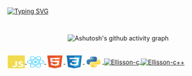 <br>

[![Typing SVG](https://readme-typing-svg.herokuapp.com?font=Fira+Code&weight=300&size=50&duration=3000&pause=1000&color=2b364a&center=true&vCenter=true&random=false&width=1000&lines=Hello%2C+my+name+is+Ellisson;I'm+24+years+old;I'm+a+Software+Developer;I'm+from+Brazil;welcome%3A)](https://git.io/typing-svg)

<br>
<div align="center">

</div>

<div align="center" >

![Ashutosh's github activity graph](https://ssr-contributions-svg.vercel.app/_/EllissonSB?chart=3dbar&gap=0.6&scale=2&flatten=2&animation=wave&animation_duration=4&animation_delay=0.06&animation_amplitude=24&animation_frequency=0.1&animation_wave_center=0_3&format=svg&weeks=30&theme=blue&widget_size=medium&dark=true) 

</div>
<div align="center">
  <a href="https://github.com/EllissonSB">
  </div>
  <div style="display: inline_block"><br>
  <img align="center" alt="Ellisson-Js" height="30" width="40" src="https://raw.githubusercontent.com/devicons/devicon/master/icons/javascript/javascript-plain.svg">
  <!--<img align="center" alt="Ellisson-Ts" height="30" width="40" src="https://raw.githubusercontent.com/devicons/devicon/master/icons/typescript/typescript-plain.svg">-->
  <img align="center" alt="Ellisson-React" height="30" width="40" src="https://raw.githubusercontent.com/devicons/devicon/master/icons/react/react-original.svg">
  <img align="center" alt="Ellisson-HTML" height="30" width="40" src="https://raw.githubusercontent.com/devicons/devicon/master/icons/html5/html5-original.svg">
  <img align="center" alt="Ellisson-CSS" height="30" width="40" src="https://raw.githubusercontent.com/devicons/devicon/master/icons/css3/css3-original.svg">
  <img align="center" alt="Ellisson-Python" height="30" width="40" src="https://raw.githubusercontent.com/devicons/devicon/master/icons/python/python-original.svg">
  <img align="center" alt="Ellisson-c" height="30" width="40" src="https://cdn.jsdelivr.net/gh/devicons/devicon/icons/c/c-original.svg">
  <img align="center" alt="Ellisson-c++" height="30" width="40" src="https://cdn.jsdelivr.net/gh/devicons/devicon/icons/cplusplus/cplusplus-plain.svg">
  <!--<img align="center" alt="Ellisson-Csharp" height="30" width="40" src="https://raw.githubusercontent.com/devicons/devicon/master/icons/csharp/csharp-original.svg">-->
    
  
</div>
<!--
**EllissonSB/EllissonSB** is a ✨ _special_ ✨ repository because its `README.md` (this file) appears on your GitHub profile.

Here are some ideas to get you started:

- 🔭 I’m currently working on ...
- 🌱 I’m currently learning ...
- 👯 I’m looking to collaborate on ...
- 🤔 I’m looking for help with ...
- 💬 Ask me about ...
- 📫 How to reach me: ...
- 😄 Pronouns: ...
- ⚡ Fun fact: ...
-->
